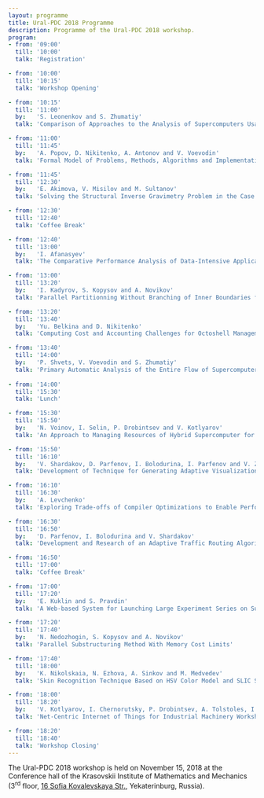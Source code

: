 ```yaml
---
layout: programme
title: Ural-PDC 2018 Programme
description: Programme of the Ural-PDC 2018 workshop.
program:
- from: '09:00'
  till: '10:00'
  talk: 'Registration'

- from: '10:00'
  till: '10:15'
  talk: 'Workshop Opening'

- from: '10:15'
  till: '11:00'
  by:   'S. Leonenkov and S. Zhumatiy'
  talk: 'Comparison of Approaches to the Analysis of Supercomputers Usage Efficiency by the Example of Lomonosov and Lomonosov-2 Supercomputers'

- from: '11:00'
  till: '11:45'
  by:   'A. Popov, D. Nikitenko, A. Antonov and V. Voevodin'
  talk: 'Formal Model of Problems, Methods, Algorithms and Implementations in the Advancing AlgoWiki Open Encyclopedia'  

- from: '11:45'
  till: '12:30'
  by:   'E. Akimova, V. Misilov and M. Sultanov'
  talk: 'Solving the Structural Inverse Gravimetry Problem in the Case of Multilayered Medium Using GPU'

- from: '12:30'
  till: '12:40'
  talk: 'Coffee Break'

- from: '12:40'
  till: '13:00'
  by:   'I. Afanasyev'
  talk: 'The Comparative Performance Analysis of Data-Intensive Applications for IBM Minsky and Newell Systems'

- from: '13:00'
  till: '13:20'
  by:   'I. Kadyrov, S. Kopysov and A. Novikov'
  talk: 'Parallel Partitionning Without Branching of Inner Boundaries for Arbitrary Domain'

- from: '13:20'
  till: '13:40'
  by:   'Yu. Belkina and D. Nikitenko'
  talk: 'Computing Cost and Accounting Challenges for Octoshell Management System'

- from: '13:40'
  till: '14:00'
  by:   'P. Shvets, V. Voevodin and S. Zhumatiy'
  talk: 'Primary Automatic Analysis of the Entire Flow of Supercomputer Applications'  
  
- from: '14:00'
  till: '15:30'
  talk: 'Lunch'

- from: '15:30'
  till: '15:50'
  by:   'N. Voinov, I. Selin, P. Drobintsev and V. Kotlyarov'
  talk: 'An Approach to Managing Resources of Hybrid Supercomputer for Photogrammetric Tasks'

- from: '15:50'
  till: '16:10'
  by:   'V. Shardakov, D. Parfenov, I. Bolodurina, I. Parfenov and V. Zaporozhko'
  talk: 'Development of Technique for Generating Adaptive Visualization of Three-Dimensional Objects in a Cloud Educational Environment'

- from: '16:10'
  till: '16:30'
  by:   'A. Levchenko'
  talk: 'Exploring Trade-offs of Compiler Optimizations to Enable Performance Portability for Multi-level Memory Hierarchies'

- from: '16:30'
  till: '16:50'
  by:   'D. Parfenov, I. Bolodurina and V. Shardakov'
  talk: 'Development and Research of an Adaptive Traffic Routing Algorithm Based on a Neural Network Approach for a Cloud System Oriented on Processing Big Data'

- from: '16:50'
  till: '17:00'
  talk: 'Coffee Break'

- from: '17:00'
  till: '17:20'
  by:   'E. Kuklin and S. Pravdin'
  talk: 'A Web-based System for Launching Large Experiment Series on Supercomputers'

- from: '17:20'
  till: '17:40'
  by:   'N. Nedozhogin, S. Kopysov and A. Novikov'
  talk: 'Parallel Substructuring Method With Memory Cost Limits'

- from: '17:40'
  till: '18:00'
  by:   'K. Nikolskaia, N. Ezhova, A. Sinkov and M. Medvedev'
  talk: 'Skin Recognition Technique Based on HSV Color Model and SLIC Segmentation Method'

- from: '18:00'
  till: '18:20'
  by:   'V. Kotlyarov, I. Chernorutsky, P. Drobintsev, A. Tolstoles, I. Khrustaleva and L. Kotlyarova'
  talk: 'Net-Centric Internet of Things for Industrial Machinery Workshop'

- from: '18:20'
  till: '18:40'
  talk: 'Workshop Closing'
---
```


The Ural-PDC 2018 workshop is held on November 15, 2018 at the Conference hall of the Krasovskii Institute of Mathematics and Mechanics (3<sup>rd</sup> floor, [16 Sofia Kovalevskaya Str.](https://2gis.ru/ekaterinburg/firm/1267165676521629), Yekaterinburg, Russia).
